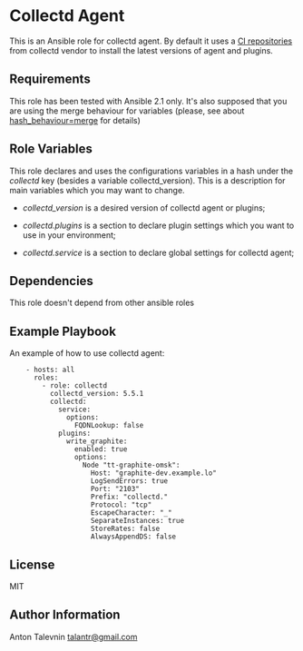Collectd Agent
=========

This is an Ansible role for collectd agent. By default it uses a
[CI repositories](http://pkg.ci.collectd.org/) from collectd vendor to
install the latest versions of agent and plugins.


Requirements
------------

This role has been tested with Ansible 2.1 only. It's also supposed that
you are using the merge behaviour for variables (please, see about
[hash_behaviour=merge](http://docs.ansible.com/ansible/intro_configuration.html#hash-behaviour)
for details)


Role Variables
--------------

This role declares and uses the configurations variables in a hash under the
_collectd_ key (besides a variable collectd_version). This is a description 
for main variables which you may want to change.


  * _collectd_version_ is a desired version of collectd agent or plugins;

  * _collectd.plugins_ is a section to declare plugin settings which you want
    to use in your environment;

  * _collectd.service_ is a section to declare global settings for collectd
    agent;

Dependencies
------------

This role doesn't depend from other ansible roles


Example Playbook
----------------

An example of how to use collectd agent:

        - hosts: all
          roles:
            - role: collectd
              collectd_version: 5.5.1
              collectd:
                service:
                  options:
                    FQDNLookup: false
                plugins:
                  write_graphite:
                    enabled: true
                    options:
                      Node "tt-graphite-omsk":
                        Host: "graphite-dev.example.lo"
                        LogSendErrors: true
                        Port: "2103"
                        Prefix: "collectd."
                        Protocol: "tcp"
                        EscapeCharacter: "_"
                        SeparateInstances: true
                        StoreRates: false
                        AlwaysAppendDS: false


License
-------

MIT


Author Information
------------------

Anton Talevnin <talantr@gmail.com>
